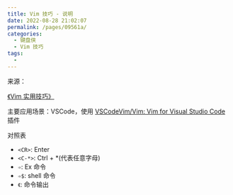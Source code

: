 ```yaml
---
title: Vim 技巧 - 说明
date: 2022-08-28 21:02:07
permalink: /pages/09561a/
categories:
  - 键盘侠
  - Vim 技巧
tags:
  -
---
```


来源：

[《Vim 实用技巧》](https://weread.qq.com/web/reader/ce132a905b207dce166506fkecc32f3013eccbc87e4b62e)

主要应用场景：VSCode，使用 [VSCodeVim/Vim: Vim for Visual Studio Code](https://github.com/VSCodeVim/Vim) 插件

对照表

- `<CR>`: Enter
- `<C-*>`: Ctrl + *(代表任意字母)
- `➾`: Ex 命令
- `➾$`: shell 命令
- `《`: 命令输出
